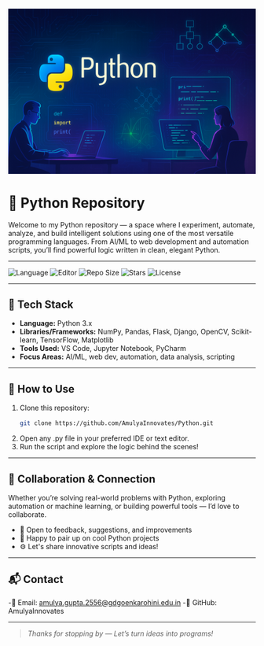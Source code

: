 ![Python Banner](Python_Banner.png)

# 🐍 Python Repository

Welcome to my Python repository — a space where I experiment, automate, analyze, and build intelligent solutions using one of the most versatile programming languages. From AI/ML to web development and automation scripts, you’ll find powerful logic written in clean, elegant Python.

---

![Language](https://img.shields.io/badge/Language-Python-blue?style=for-the-badge)
![Editor](https://img.shields.io/badge/Editor-Amulya--Gupta-yellow?style=for-the-badge)
![Repo Size](https://img.shields.io/github/repo-size/AmulyaInnovates/Python-Projects?style=for-the-badge)
![Stars](https://img.shields.io/github/stars/AmulyaInnovates/Python-Projects?style=for-the-badge)
![License](https://img.shields.io/badge/License-MIT-green?style=for-the-badge)

---

## 🧠 Tech Stack

- **Language:** Python 3.x  
- **Libraries/Frameworks:** NumPy, Pandas, Flask, Django, OpenCV, Scikit-learn, TensorFlow, Matplotlib  
- **Tools Used:** VS Code, Jupyter Notebook, PyCharm  
- **Focus Areas:** AI/ML, web dev, automation, data analysis, scripting

---

## 📌 How to Use

1. Clone this repository:
   ```bash
   git clone https://github.com/AmulyaInnovates/Python.git
2. Open any .py file in your preferred IDE or text editor.
3. Run the script and explore the logic behind the scenes!

---

## 🤝 Collaboration & Connection

Whether you’re solving real-world problems with Python, exploring automation or machine learning, or building powerful tools — I’d love to collaborate.

- 💬 Open to feedback, suggestions, and improvements
- 🤝 Happy to pair up on cool Python projects
- ⚙️ Let's share innovative scripts and ideas!

---

## 📬 Contact

-📧 Email: amulya.gupta.2556@gdgoenkarohini.edu.in
-🐙 GitHub: AmulyaInnovates

---

> *Thanks for stopping by — Let’s turn ideas into programs!*
